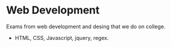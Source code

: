 # Web Development
Exams from web development and desing that we do on college. <br>
- HTML, CSS, Javascript, jquery, regex.
